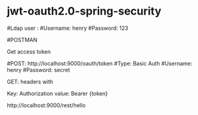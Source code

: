 # jwt-oauth2.0-spring-security

#Ldap user :
#Username: henry
#Password: 123

#POSTMAN

Get access token

#POST: http://localhost:9000/oauth/token
#Type: Basic Auth
#Username: henry
#Password: secret










GET: headers with  

Key: Authorization 
value:  Bearer {token}

http://localhost:9000/rest/hello

















